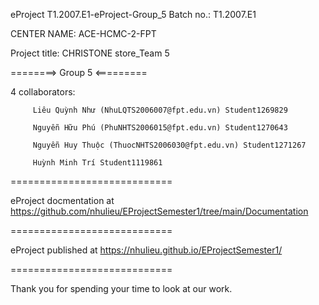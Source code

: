 eProject T1.2007.E1-eProject-Group_5 Batch no.: T1.2007.E1

CENTER NAME: ACE-HCMC-2-FPT

Project title: CHRISTONE store_Team 5

========> Group 5 <=========

4 collaborators:

         Liêu Quỳnh Như (NhuLQTS2006007@fpt.edu.vn) Student1269829

         Nguyễn Hữu Phú (PhuNHTS2006015@fpt.edu.vn) Student1270643
         
         Nguyễn Huy Thuộc (ThuocNHTS2006030@fpt.edu.vn) Student1271267

         Huỳnh Minh Trí Student1119861
============================

eProject docmentation at https://github.com/nhulieu/EProjectSemester1/tree/main/Documentation

============================

eProject published at https://nhulieu.github.io/EProjectSemester1/

============================

Thank you for spending your time to look at our work.
